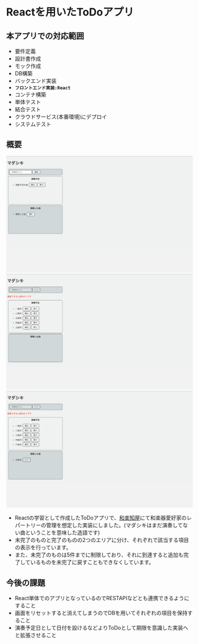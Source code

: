# Reactを用いたToDoアプリ
## 本アプリでの対応範囲
- 要件定義
- 設計書作成
- モック作成
- DB構築
- バックエンド実装
- **`フロントエンド実装:React`**
- コンテナ構築
- 単体テスト
- 結合テスト
- クラウドサービス(本番環境)にデプロイ
- システムテスト
## 概要
![画面](/reactToDo.png)
![五曲](/fiveSongs.png)
![六曲](/sixSongs.png)
- Reactの学習として作成したToDoアプリで、[和楽知屋](https://github.com/MasaNakamura-ctrl/WaGotcha)にて和楽器愛好家のレパートリーの管理を想定した実装にしました。(マダシキはまだ演奏してない曲ということを意味した造語です)
- 未完了のものと完了のものの2つのエリアに分け、それぞれで該当する項目の表示を行っています。
- また、未完了のものは5件までに制限しており、それに到達すると追加も完了しているものを未完了に戻すこともできなくしています。
## 今後の課題
- React単体でのアプリとなっているのでRESTAPIなどとも連携できるようにすること
- 画面をリセットすると消えてしまうのでDBを用いてそれぞれの項目を保持すること
- 演奏予定日として日付を設けるなどよりToDoとして期限を意識した実装へと拡張させること